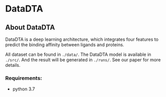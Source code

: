 # DataDTA

## About DataDTA

DataDTA is a deep learning architecture, which integrates four features to predict the binding affinity between ligands and proteins.  

All dataset can be found in `./data/`. The DataDTA model is available in `./src/`. And the result will be generated in `./runs/`. See our paper for more details.

### Requirements:
- python 3.7

